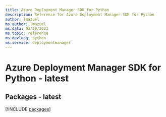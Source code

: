 ```yaml
---
title: Azure Deployment Manager SDK for Python
description: Reference for Azure Deployment Manager SDK for Python
author: lmazuel
ms.author: lmazuel
ms.data: 03/29/2023
ms.topic: reference
ms.devlang: python
ms.service: deploymentmanager
---
```

# Azure Deployment Manager SDK for Python - latest
## Packages - latest
[!INCLUDE [packages](deployment-manager-index.md)]